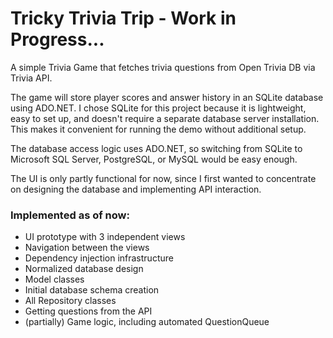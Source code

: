 # Tricky Trivia Trip - Work in Progress...

A simple Trivia Game that fetches trivia questions from Open Trivia DB via Trivia API.

The game will store player scores and answer history in an SQLite database using ADO.NET. I chose SQLite for this project because it is lightweight, easy to set up, and doesn't require a separate database server installation. This makes it convenient for running the demo without additional setup.

The database access logic uses ADO.NET, so switching from SQLite to Microsoft SQL Server, PostgreSQL, or MySQL would be easy enough.

The UI is only partly functional for now, since I first wanted to concentrate on designing the database and implementing API interaction.

### Implemented as of now:
- UI prototype with 3 independent views
- Navigation between the views
- Dependency injection infrastructure
- Normalized database design
- Model classes
- Initial database schema creation
- All Repository classes
- Getting questions from the API
- (partially) Game logic, including automated QuestionQueue
